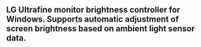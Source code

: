 ## LG Ultrafine monitor brightness controller for Windows. Supports automatic adjustment of screen brightness based on ambient light sensor data.

